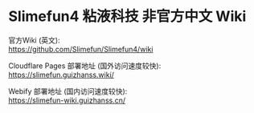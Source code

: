 # Slimefun4 粘液科技 非官方中文 Wiki

官方Wiki (英文):   
https://github.com/Slimefun/Slimefun4/wiki

Cloudflare Pages 部署地址 (国外访问速度较快):  
https://slimefun.guizhanss.wiki/

Webify 部署地址 (国内访问速度较快):  
https://slimefun-wiki.guizhanss.cn/
